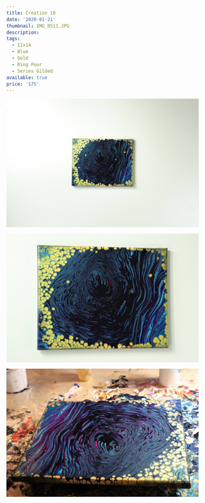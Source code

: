 ```yaml
---
title: Creation 18
date: '2020-01-21'
thumbnail: IMG_0511.JPG
description: 
tags:
  - 11x14
  - Blue
  - Gold
  - Ring Pour
  - Series Gilded
available: true
price: '$75'
---
```


![](IMG_0510.JPG)

![](IMG_0507.JPG)

![](IMG_0008.JPG)

